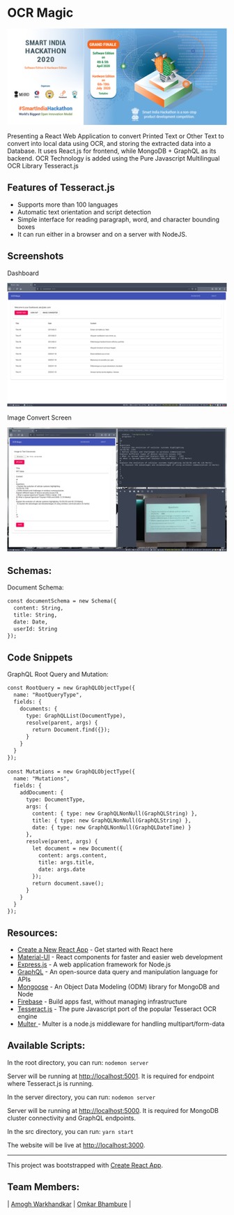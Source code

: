# OCR Magic

![1](/Screenshots/0.png?raw=true "SIH")

Presenting a React Web Application to convert Printed Text or Other Text to convert into local data using OCR, and storing the extracted data into a Database. It uses React.js for frontend, while MongoDB + GraphQL as its backend. OCR Technology is added using the Pure Javascript Multilingual OCR Library Tesseract.js

## Features of Tesseract.js

- Supports more than 100 languages
- Automatic text orientation and script detection
- Simple interface for reading paragraph, word, and character bounding boxes
- It can run either in a browser and on a server with NodeJS.

## Screenshots

Dashboard

![1](/Screenshots/1.png?raw=true "Dashboard")

Image Convert Screen

![1](/Screenshots/2.png?raw=true "Image Convert Screen")

## Schemas:

Document Schema:

```
const documentSchema = new Schema({
  content: String,
  title: String,
  date: Date,
  userId: String
});
```

## Code Snippets

GraphQL Root Query and Mutation:

```
const RootQuery = new GraphQLObjectType({
  name: "RootQueryType",
  fields: {
    documents: {
      type: GraphQLList(DocumentType),
      resolve(parent, args) {
        return Document.find({});
      }
    }
  }
});

const Mutations = new GraphQLObjectType({
  name: "Mutations",
  fields: {
    addDocument: {
      type: DocumentType,
      args: {
        content: { type: new GraphQLNonNull(GraphQLString) },
        title: { type: new GraphQLNonNull(GraphQLString) },
        date: { type: new GraphQLNonNull(GraphQLDateTime) }
      },
      resolve(parent, args) {
        let document = new Document({
          content: args.content,
          title: args.title,
          date: args.date
        });
        return document.save();
      }
    }
  }
});
```

## Resources:

- [Create a New React App](https://reactjs.org/docs/create-a-new-react-app.html) - Get started with React here
- [Material-UI](https://material-ui.com/) - React components for faster and easier web development
- [Express.js](https://expressjs.com/) - A web application framework for Node.js
- [GraphQL](https://graphql.org/) - An open-source data query and manipulation language for APIs
- [Mongoose](https://mongoosejs.com/docs/) - An Object Data Modeling (ODM) library for MongoDB and Node
- [Firebase](https://firebase.google.com/) - Build apps fast, without managing infrastructure
- [Tesseract.js](https://tesseract.projectnaptha.com/) - The pure Javascript port of the popular Tesseract OCR engine
- [Multer ](https://tesseract.projectnaptha.com/) - Multer is a node.js middleware for handling multipart/form-data

## Available Scripts:

In the root directory, you can run: `nodemon server`

Server will be running at [http://localhost:5001](http://localhost:5001). It is required for endpoint where Tesseract.js is running.

In the server directory, you can run: `nodemon server`

Server will be running at [http://localhost:5000](http://localhost:5000). It is required for MongoDB cluster connectivity and GraphQL endpoints.

In the src directory, you can run: `yarn start`

The website will be live at [http://localhost:3000](http://localhost:3000).

---

This project was bootstrapped with [Create React App](https://github.com/facebook/create-react-app).

## Team Members:

| [Amogh Warkhandkar](https://github.com/amogh-w) | [Omkar Bhambure](https://github.com/blablabluomie) |
